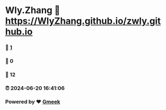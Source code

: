 # Wly.Zhang :link: https://WlyZhang.github.io/zwly.github.io 
### :page_facing_up: [1](https://WlyZhang.github.io/zwly.github.io/tag.html) 
### :speech_balloon: 0 
### :hibiscus: 12 
### :alarm_clock: 2024-06-20 16:41:06 
### Powered by :heart: [Gmeek](https://github.com/Meekdai/Gmeek)
